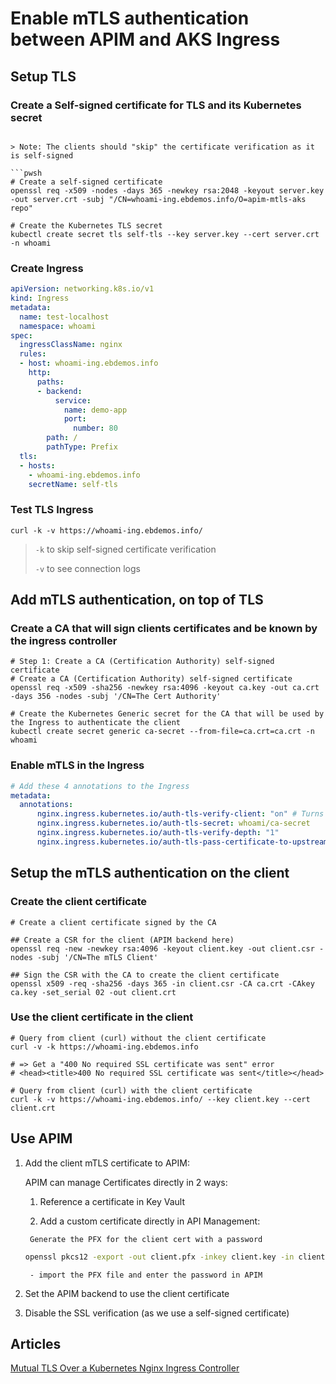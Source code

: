 # Enable mTLS authentication between APIM and AKS Ingress



## Setup TLS

### Create a Self-signed certificate for TLS and its Kubernetes secret

```pwsh

> Note: The clients should "skip" the certificate verification as it is self-signed

```pwsh
# Create a self-signed certificate
openssl req -x509 -nodes -days 365 -newkey rsa:2048 -keyout server.key -out server.crt -subj "/CN=whoami-ing.ebdemos.info/O=apim-mtls-aks repo"

# Create the Kubernetes TLS secret
kubectl create secret tls self-tls --key server.key --cert server.crt -n whoami
```

### Create Ingress

```yaml
apiVersion: networking.k8s.io/v1
kind: Ingress
metadata:
  name: test-localhost
  namespace: whoami
spec:
  ingressClassName: nginx
  rules:
  - host: whoami-ing.ebdemos.info
    http:
      paths:
      - backend:
          service:
            name: demo-app
            port:
              number: 80
        path: /
        pathType: Prefix
  tls:
  - hosts:
    - whoami-ing.ebdemos.info
    secretName: self-tls
```

### Test TLS Ingress

```pwsh
curl -k -v https://whoami-ing.ebdemos.info/
```

> `-k` to skip self-signed certificate verification
>
> `-v` to see connection logs

## Add mTLS authentication, on top of TLS

### Create a CA that will sign clients certificates and be known by the ingress controller

```pwsh
# Step 1: Create a CA (Certification Authority) self-signed certificate
# Create a CA (Certification Authority) self-signed certificate
openssl req -x509 -sha256 -newkey rsa:4096 -keyout ca.key -out ca.crt -days 356 -nodes -subj '/CN=The Cert Authority'

# Create the Kubernetes Generic secret for the CA that will be used by the Ingress to authenticate the client
kubectl create secret generic ca-secret --from-file=ca.crt=ca.crt -n whoami
```

### Enable mTLS in the Ingress

```yaml
# Add these 4 annotations to the Ingress
metadata:
  annotations:
      nginx.ingress.kubernetes.io/auth-tls-verify-client: "on" # Turns ON/OFF mTLS verification. When ON getting a HTTP 400 for wrong client cert
      nginx.ingress.kubernetes.io/auth-tls-secret: whoami/ca-secret
      nginx.ingress.kubernetes.io/auth-tls-verify-depth: "1"
      nginx.ingress.kubernetes.io/auth-tls-pass-certificate-to-upstream: "false" # To send the SSL client cert back to the client
```

## Setup the mTLS authentication on the client

### Create the client certificate

```pwsh
# Create a client certificate signed by the CA

## Create a CSR for the client (APIM backend here)
openssl req -new -newkey rsa:4096 -keyout client.key -out client.csr -nodes -subj '/CN=The mTLS Client'

## Sign the CSR with the CA to create the client certificate
openssl x509 -req -sha256 -days 365 -in client.csr -CA ca.crt -CAkey ca.key -set_serial 02 -out client.crt
```

### Use the client certificate in the client

```pwsh
# Query from client (curl) without the client certificate
curl -v -k https://whoami-ing.ebdemos.info

# => Get a "400 No required SSL certificate was sent" error
# <head><title>400 No required SSL certificate was sent</title></head>

# Query from client (curl) with the client certificate
curl -k -v https://whoami-ing.ebdemos.info/ --key client.key --cert client.crt
```

## Use APIM

1. Add the client mTLS certificate to APIM:

    APIM can manage Certificates directly in 2 ways:

      1. Reference a certificate in Key Vault

      2. Add a custom certificate directly in API Management:

        Generate the PFX for the client cert with a password

      ```bash
      openssl pkcs12 -export -out client.pfx -inkey client.key -in client.crt # Requires to create a password
      ```

        - import the PFX file and enter the password in APIM

2. Set the APIM backend to use the client certificate

3. Disable the SSL verification (as we use a self-signed certificate)


## Articles

[Mutual TLS Over a Kubernetes Nginx Ingress Controller](https://earthly.dev/blog/mutual-tls-kubernetes-nginx-ingress-controller/)
